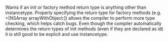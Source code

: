 Warns if an init or factory method return type is anything other than instancetype. Properly specifying the return type for factory methods (e.g. +[NSArray arrayWithObject:]) allows the compiler to perform more type checking, which helps catch bugs. Even though the compiler automatically determines the return types of init methods (even if they are declared as id) it is still good to be explicit and use instancetype.
